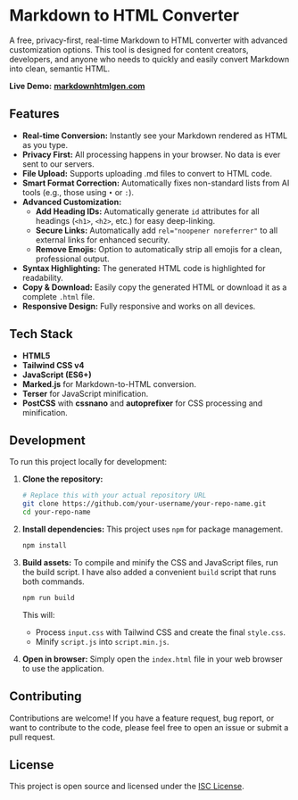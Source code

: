 # Markdown to HTML Converter

A free, privacy-first, real-time Markdown to HTML converter with advanced customization options. This tool is designed for content creators, developers, and anyone who needs to quickly and easily convert Markdown into clean, semantic HTML.

**Live Demo:** [**markdownhtmlgen.com**](https://www.markdownhtmlgen.com/)

## Features

- **Real-time Conversion:** Instantly see your Markdown rendered as HTML as you type.
- **Privacy First:** All processing happens in your browser. No data is ever sent to our servers.
- **File Upload:** Supports uploading .md files to convert to HTML code.
- **Smart Format Correction:** Automatically fixes non-standard lists from AI tools (e.g., those using `•` or `:`).
- **Advanced Customization:**
    - **Add Heading IDs:** Automatically generate `id` attributes for all headings (`<h1>`, `<h2>`, etc.) for easy deep-linking.
    - **Secure Links:** Automatically add `rel="noopener noreferrer"` to all external links for enhanced security.
    - **Remove Emojis:** Option to automatically strip all emojis for a clean, professional output.
- **Syntax Highlighting:** The generated HTML code is highlighted for readability.
- **Copy & Download:** Easily copy the generated HTML or download it as a complete `.html` file.
- **Responsive Design:** Fully responsive and works on all devices.

## Tech Stack

- **HTML5**
- **Tailwind CSS v4**
- **JavaScript (ES6+)**
- **Marked.js** for Markdown-to-HTML conversion.
- **Terser** for JavaScript minification.
- **PostCSS** with **cssnano** and **autoprefixer** for CSS processing and minification.

## Development

To run this project locally for development:

1.  **Clone the repository:**
    ```bash
    # Replace this with your actual repository URL
    git clone https://github.com/your-username/your-repo-name.git
    cd your-repo-name
    ```

2.  **Install dependencies:**
    This project uses `npm` for package management.
    ```bash
    npm install
    ```

3.  **Build assets:**
    To compile and minify the CSS and JavaScript files, run the build script. I have also added a convenient `build` script that runs both commands.
    ```bash
    npm run build
    ```
    This will:
    -   Process `input.css` with Tailwind CSS and create the final `style.css`.
    -   Minify `script.js` into `script.min.js`.

4.  **Open in browser:**
    Simply open the `index.html` file in your web browser to use the application.

## Contributing

Contributions are welcome! If you have a feature request, bug report, or want to contribute to the code, please feel free to open an issue or submit a pull request.

## License

This project is open source and licensed under the [ISC License](https://opensource.org/licenses/ISC).
